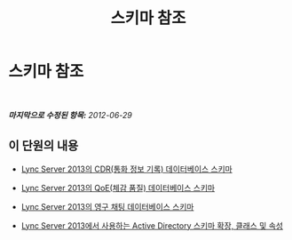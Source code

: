 ﻿---
title: 스키마 참조
TOCTitle: 스키마 참조
ms:assetid: 565e3675-a30a-4962-9e12-738ba8c0a19a
ms:mtpsurl: https://technet.microsoft.com/ko-kr/library/Gg398370(v=OCS.15)
ms:contentKeyID: 49303673
ms.date: 08/10/2015
mtps_version: v=OCS.15
ms.translationtype: HT
---

# 스키마 참조

 

_**마지막으로 수정된 항목:** 2012-06-29_

## 이 단원의 내용

  - [Lync Server 2013의 CDR(통화 정보 기록) 데이터베이스 스키마](lync-server-2013-call-detail-recording-cdr-database-schema.md)

  - [Lync Server 2013의 QoE(체감 품질) 데이터베이스 스키마](lync-server-2013-quality-of-experience-qoe-database-schema.md)

  - [Lync Server 2013의 영구 채팅 데이터베이스 스키마](lync-server-2013-persistent-chat-database-schema.md)

  - [Lync Server 2013에서 사용하는 Active Directory 스키마 확장, 클래스 및 속성](lync-server-2013-active-directory-schema-extensions-classes-and-attributes-used-by-lync-server.md)

